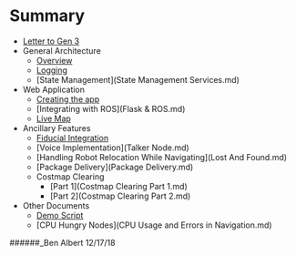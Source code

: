 # Summary 

* [Letter to Gen 3](letter_gen3.md)
* General Architecture
	* [Overview](architecture.md)
	* [Logging](logging.md)
	* [State Management](State Management Services.md)
* Web Application
	* [Creating the app](Flask.md)
	* [Integrating with ROS](Flask & ROS.md)
	* [Live Map](LiveMap.md)
* Ancillary Features
	* [Fiducial Integration](Fiducials.md)
	* [Voice Implementation](Talker Node.md)
	* [Handling Robot Relocation While Navigating](Lost And Found.md)
	* [Package Delivery](Package Delivery.md)
	* Costmap Clearing
		* [Part 1](Costmap Clearing Part 1.md)
		* [Part 2](Costmap Clearing Part 2.md)
* Other Documents
	* [Demo Script](demo_script_fall_2018.md)
	* [CPU Hungry Nodes](CPU Usage and Errors in Navigation.md)

######_Ben Albert 12/17/18
